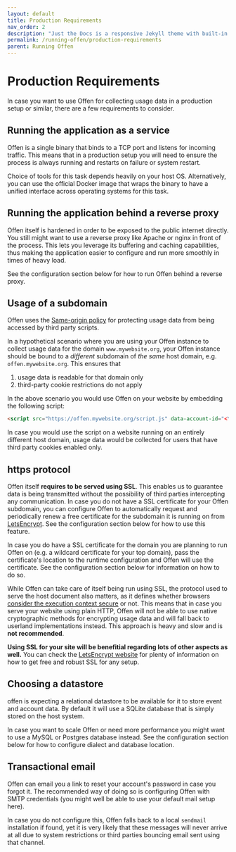 ```yaml
---
layout: default
title: Production Requirements
nav_order: 2
description: "Just the Docs is a responsive Jekyll theme with built-in search that is easily customizable and hosted on GitHub Pages."
permalink: /running-offen/production-requirements
parent: Running Offen
---
```


# Production Requirements

In case you want to use Offen for collecting usage data in a production setup or similar, there are a few requirements to consider.

## Running the application as a service

Offen is a single binary that binds to a TCP port and listens for incoming traffic. This means that in a production setup you will need to ensure the process is always running and restarts on failure or system restart.

Choice of tools for this task depends heavily on your host OS. Alternatively, you can use the official Docker image that wraps the binary to have a unified interface across operating systems for this task.

## Running the application behind a reverse proxy

Offen itself is hardened in order to be exposed to the public internet directly. You still might want to use a reverse proxy like Apache or nginx in front of the process. This lets you leverage its buffering and caching capabilities, thus making the application easier to configure and run more smoothly in times of heavy load.

See the configuration section below for how to run Offen behind a reverse proxy.

## Usage of a subdomain

Offen uses the [Same-origin policy][sop] for protecting usage data from being accessed by third party scripts.

In a hypothetical scenario where you are using your Offen instance to collect usage data for the domain `www.mywebsite.org`, your Offen instance should be bound to a _different_ subdomain of _the same_ host domain, e.g. `offen.mywebsite.org`. This ensures that
1. usage data is readable for that domain only
1. third-party cookie restrictions do not apply

In the above scenario you would use Offen on your website by embedding the following script:

```html
<script src="https://offen.mywebsite.org/script.js" data-account-id="<YOUR_ACCOUNT_ID>"></script>
```

In case you would use the script on a website running on an entirely different host domain, usage data would be collected for users that have third party cookies enabled only.

[sop]: https://developer.mozilla.org/en-US/docs/Web/Security/Same-origin_policy

## https protocol

Offen itself __requires to be served using SSL__. This enables us to guarantee data is being transmitted without the possibility of third parties intercepting any communication. In case you do not have a SSL certificate for your Offen subdomain, you can configure Offen to automatically request and periodically renew a free certificate for the subdomain it is running on from [LetsEncrypt][lets-encrypt]. See the configuration section below for how to use this feature.

In case you do have a SSL certificate for the domain you are planning to run Offen on (e.g. a wildcard certificate for your top domain), pass the certificate's location to the runtime configuration and Offen will use the certificate. See the configuration section below for information on how to do so.

While Offen can take care of itself being run using SSL, the protocol used to serve the host document also matters, as it defines whether browsers [consider the execution context secure][secure-context] or not. This means that in case you serve your website using plain HTTP, Offen will not be able to use native cryptographic methods for encrypting usage data and will fall back to userland implementations instead. This approach is heavy and slow and is __not recommended__.

__Using SSL for your site will be benefitial regarding lots of other aspects as well.__ You can check the [LetsEncrypt website][lets-encrypt] for plenty of information on how to get free and robust SSL for any setup.

[lets-encrypt]: https://letsencrypt.org/
[secure-context]: https://developer.mozilla.org/en-US/docs/Web/Security/Secure_Contexts/features_restricted_to_secure_contexts

## Choosing a datastore

offen is expecting a relational datastore to be available for it to store event and account data. By default it will use a SQLite database that is simply stored on the host system.

In case you want to scale Offen or need more performance you might want to use a MySQL or Postgres database instead. See the configuration section below for how to configure dialect and database location.

## Transactional email

Offen can email you a link to reset your account's password in case you forgot it. The recommended way of doing so is configuring Offen with SMTP credentials (you might well be able to use your default mail setup here).

In case you do not configure this, Offen falls back to a local `sendmail` installation if found, yet it is very likely that these messages will never arrive at all due to system restrictions or third parties bouncing email sent using that channel.
